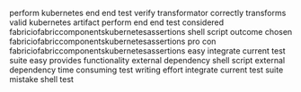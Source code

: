 perform kubernetes end end test verify transformator correctly transforms valid kubernetes artifact perform end end test considered fabriciofabriccomponentskubernetesassertions shell script outcome chosen fabriciofabriccomponentskubernetesassertions pro con fabriciofabriccomponentskubernetesassertions easy integrate current test suite easy provides functionality external dependency shell script external dependency time consuming test writing effort integrate current test suite mistake shell test